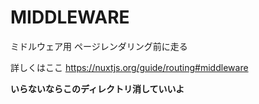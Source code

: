 # MIDDLEWARE

ミドルウェア用
ページレンダリング前に走る

詳しくはここ
https://nuxtjs.org/guide/routing#middleware

**いらないならこのディレクトリ消していいよ**

